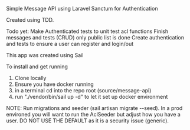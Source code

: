 Simple Message API using
Laravel
Sanctum for Authentication

Created using TDD.

Todo yet:
Make Authenticated tests to unit test acl functions
Finish messages and tests (CRUD) only public list is done
Create authentication and tests to ensure a user can register and login/out

This app was created using Sail

To install and get running
1. Clone locally
2. Ensure you have docker running
3. in a terminal cd into the repo root (source/message-api)
4. run "./vendor/bin/sail up -d" to let it set up docker environment

NOTE: 
Run migrations and seeder (sail artisan migrate --seed). In a prod environed you will want to run the AclSeeder but adjust how you have a user. DO NOT USE THE DEFAULT as it is a security issue (generic).
